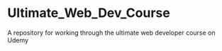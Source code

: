 # Ultimate_Web_Dev_Course
A repository for working through the ultimate web developer course on Udemy
